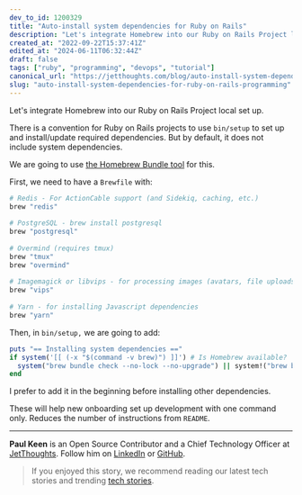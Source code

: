 ```yaml
---
dev_to_id: 1200329
title: "Auto-install system dependencies for Ruby on Rails"
description: "Let's integrate Homebrew into our Ruby on Rails Project local set up.  There is a convention for Ruby..."
created_at: "2022-09-22T15:37:41Z"
edited_at: "2024-06-11T06:32:44Z"
draft: false
tags: ["ruby", "programming", "devops", "tutorial"]
canonical_url: "https://jetthoughts.com/blog/auto-install-system-dependencies-for-ruby-on-rails-programming/"
slug: "auto-install-system-dependencies-for-ruby-on-rails-programming"
---
```

Let's integrate Homebrew into our Ruby on Rails Project local set up.

There is a convention for Ruby on Rails projects to use `bin/setup` to set up and install/update required dependencies. But by default, it does not include system dependencies. 

We are going to use [the Homebrew Bundle tool](https://github.com/Homebrew/homebrew-bundle) for this.

First, we need to have a `Brewfile` with: 

```ruby
# Redis - For ActionCable support (and Sidekiq, caching, etc.)
brew "redis"
    
# PostgreSQL - brew install postgresql
brew "postgresql"
    
# Overmind (requires tmux)
brew "tmux"
brew "overmind"
    
# Imagemagick or libvips - for processing images (avatars, file uploads, etc.)
brew "vips"
    
# Yarn - for installing Javascript dependencies
brew "yarn"
```

Then, in `bin/setup,` we are going to add:

```ruby
puts "== Installing system dependencies =="
if system('[[ (-x "$(command -v brew)") ]]') # Is Homebrew available?
  system("brew bundle check --no-lock --no-upgrade") || system!("brew bundle --no-upgrade --no-lock") # install if there are missed dependencies
end
```

I prefer to add it in the beginning before installing other dependencies.

These will help new onboarding set up development with one command only. Reduces the number of instructions from `README`.

---

**Paul Keen** is an Open Source Contributor and a Chief Technology Officer at [JetThoughts](https://www.jetthoughts.com). Follow him on [LinkedIn](https://www.linkedin.com/in/paul-keen/) or [GitHub](https://github.com/pftg).
> If you enjoyed this story, we recommend reading our latest tech stories and trending [tech stories](https://jtway.co/trending).
